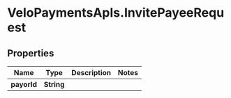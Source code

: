 # VeloPaymentsApIs.InvitePayeeRequest

## Properties

Name | Type | Description | Notes
------------ | ------------- | ------------- | -------------
**payorId** | **String** |  | 


